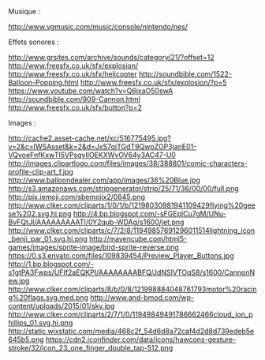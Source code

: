 Musique :

http://www.vgmusic.com/music/console/nintendo/nes/


Effets sonores :

http://www.grsites.com/archive/sounds/category/21/?offset=12
http://www.freesfx.co.uk/sfx/explosion/
http://www.freesfx.co.uk/sfx/helicopter
http://soundbible.com/1522-Balloon-Popping.html
http://www.freesfx.co.uk/sfx/explosion/?p=5
https://www.youtube.com/watch?v=Q6jxaO50swA
http://soundbible.com/909-Cannon.html
http://www.freesfx.co.uk/sfx/button?p=2 


Images :

http://cache2.asset-cache.net/xc/516775495.jpg?v=2&c=IWSAsset&k=2&d=JxS7qjTGdT9QwpZOP3janE01-VQvoeFnfKxwTI5VPsqyIlOEKXWvOV64y3AC47-U0 
http://images.clipartlogo.com/files/images/38/388801/comic-characters-profile-clip-art_f.jpg
http://www.balloondealer.com/app/images/36%20Blue.jpg
http://s3.amazonaws.com/stripgenerator/strip/25/71/36/00/00/full.png
http://pix.iemoji.com/sbemojix2/0845.png
http://www.clker.com/cliparts/1/0/1/b/12198030981941109429flying%20geese%202.svg.hi.png
http://4.bp.blogspot.com/-sFGEpICu7gM/UNu-BvFQtJI/AAAAAAAAATI/0Y2qub-WDAg/s1600/jet.png
http://www.clker.com/cliparts/c/7/2/8/11949857691296011514lightning_icon_benji_par_01.svg.hi.png
http://mavencube.com/html5-games/images/sprite-image/bird-sprite-reverse.png
https://0.s3.envato.com/files/109839454/Preview_Player_Buttons.jpg
http://1.bp.blogspot.com/-s1gtPA3Fwps/UFIf2aEQKPI/AAAAAAAABFQ/JdNSIVTOqS8/s1600/CannonNew.jpg
http://www.clker.com/cliparts/8/b/0/8/121998884048761793motor%20racing%20flags.svg.med.png
http://www.and-bmod.com/wp-content/uploads/2015/01/sky.jpg
http://www.clker.com/cliparts/2/7/1/0/11949849491786662466cloud_jon_phillips_01.svg.hi.png
http://static.wixstatic.com/media/468c2f_54d6d8a72caf4d2d8d739edeb5e645b5.png
https://cdn2.iconfinder.com/data/icons/hawcons-gesture-stroke/32/icon_23_one_finger_double_tap-512.png
